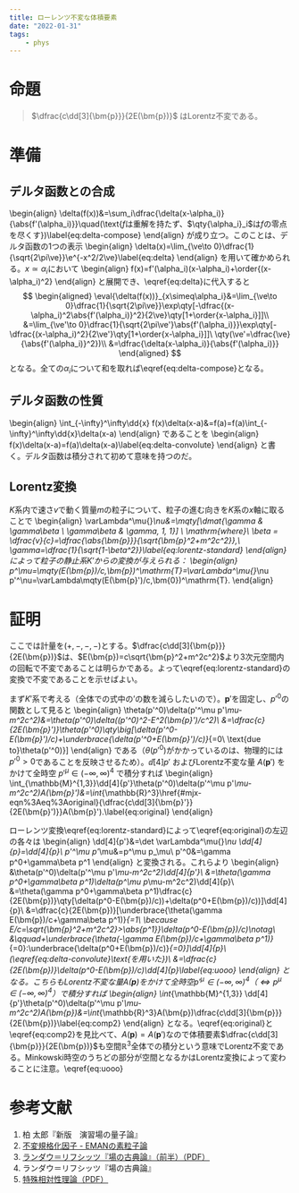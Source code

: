 ```yaml
---
title: ローレンツ不変な体積要素
date: "2022-01-31"
tags:
    - phys
---
```


# 命題

> $\dfrac{c\dd[3]{\bm{p}}}{2E(\bm{p})}$ はLorentz不変である。

# 準備
## デルタ函数との合成

\begin{align}
\delta(f(x))&=\sum_i\dfrac{\delta(x-\alpha_i)}{\abs{f'(\alpha_i)}}\quad(\text{$f$は重解を持たず、$\qty{\alpha_i}_i$は$f$の零点を尽くす})\label{eq:delta-compose}
\end{align}
が成り立つ。このことは、デルタ函数の1つの表示
\begin{align}
  \delta(x)=\lim_{\ve\to 0}\dfrac{1}{\sqrt{2\pi\ve}}\e^{-x^2/2\ve}\label{eq:delta}
\end{align}
を用いて確かめられる。$x\simeq\alpha_i$において
\begin{align}
  f(x)=f'(\alpha_i)(x-\alpha_i)+\order{(x-\alpha_i)^2}
\end{align}
と展開でき、\eqref{eq:delta}に代入すると
$$
\begin{aligned}
  \eval{\delta(f(x))}_{x\simeq\alpha_i}&=\lim_{\ve\to 0}\dfrac{1}{\sqrt{2\pi\ve}}\exp\qty[-\dfrac{(x-\alpha_i)^2\abs{f'(\alpha_i)}^2}{2\ve}\qty[1+\order{x-\alpha_i}]]\\
  &=\lim_{\ve'\to 0}\dfrac{1}{\sqrt{2\pi\ve'}\abs{f'(\alpha_i)}}\exp\qty[-\dfrac{(x-\alpha_i)^2}{2\ve'}\qty[1+\order{x-\alpha_i}]]\ \qty(\ve'=\dfrac{\ve}{\abs{f'(\alpha_i)}^2})\\
  &=\dfrac{\delta(x-\alpha_i)}{\abs{f'(\alpha_i)}}
\end{aligned}
$$
となる。全ての$\alpha_i$について和を取れば\eqref{eq:delta-compose}となる。

## デルタ函数の性質

\begin{align}
  \int_{-\infty}^\infty\dd{x} f(x)\delta(x-a)&=f(a)=f(a)\int_{-\infty}^\infty\dd{x}\delta(x-a)
\end{align}
であることを
\begin{align}
  f(x)\delta(x-a)=f(a)\delta(x-a)\label{eq:delta-convolute}
\end{align}
と書く。デルタ函数は積分されて初めて意味を持つのだ。

## Lorentz変換

$K$系内で速さ$v$で動く質量$m$の粒子について、粒子の進む向きを$K$系の$x$軸に取ることで
\begin{align}
\varLambda^\mu{}_\nu&=\mqty[\dmat{\gamma & \gamma\beta \\ \gamma\beta & \gamma, 1, 1}]
\ \mathrm{where}\ \beta = \dfrac{v}{c}=\dfrac{\abs{\bm{p}}}{\sqrt{\bm{p}^2+m^2c^2}},\ \gamma=\dfrac{1}{\sqrt{1-\beta^2}}\label{eq:lorentz-standard}
\end{align}
によって粒子の静止系$K'$からの変換が与えられる：
\begin{align}
  p^\mu=\mqty(E(\bm{p})/c,\bm{p})^\mathrm{T}=\varLambda^\mu{}_\nu p'^\nu=\varLambda\mqty(E(\bm{p}')/c,\bm{0})^\mathrm{T}.
\end{align}

# 証明

ここでは計量を$(+,-,-,-)$とする。$\dfrac{c\dd[3]{\bm{p}}}{2E(\bm{p})}$は、$E(\bm{p})=c\sqrt{\bm{p}^2+m^2c^2}$より3次元空間内の回転で不変であることは明らかである。よって\eqref{eq:lorentz-standard}の変換で不変であることを示せばよい。

まず$K'$系で考える（全体での式中の$\prime$の数を減らしたいので）。$\bm{p}'$を固定し、$p'^0$の関数として見ると
\begin{align}
\theta(p'^0)\delta(p'^\mu p'_\mu-m^2c^2)&=\theta(p'^0)\delta((p'^0)^2-E^2(\bm{p}')/c^2)\\
&=\dfrac{c}{2E(\bm{p}')}\theta(p'^0)\qty\big[\delta(p'^0-E(\bm{p}')/c)+\underbrace{\delta(p'^0+E(\bm{p}')/c)}_{=0\ \text{due to}\theta(p'^0)}]
\end{align}
である（$\theta(p'^0)$がかかっているのは、物理的には$p'^0>0$であることを反映させるため）。$\dd[4]{p'}$ およびLorentz不変な量 $A(\bm{p}')$ をかけて全時空 $p'^\mu\in(-\infty,\infty)^4$ で積分すれば
\begin{align}
  \int_{\mathbb{M}^{1,3}}\dd[4]{p'}\theta(p'^0)\delta(p'^\mu p'_\mu-m^2c^2)A(\bm{p}')&=\int_{\mathbb{R}^3}\href{#mjx-eqn%3Aeq%3Aoriginal}{\dfrac{c\dd[3]{\bm{p}'}}{2E(\bm{p}')}}A(\bm{p}').\label{eq:original}
\end{align}

ローレンツ変換\eqref{eq:lorentz-standard}によって\eqref{eq:original}の左辺の各々は
\begin{align}
\dd[4]{p'}&=\det \varLambda^\mu{}_\nu \dd[4]{p}=\dd[4]{p}\\
p'^\mu p'_\mu&=p^\mu p_\mu\\
p'^0&=\gamma p^0+\gamma\beta p^1
\end{align}
と変換される。これらより
\begin{align}
&\theta(p'^0)\delta(p'^\mu p'_\mu-m^2c^2)\dd[4]{p'}\\
&=\theta(\gamma p^0+\gamma\beta p^1)\delta(p^\mu p_\mu-m^2c^2)\dd[4]{p}\\
&=\theta(\gamma p^0+\gamma\beta p^1)\dfrac{c}{2E(\bm{p})}\qty[\delta(p^0-E(\bm{p})/c))+\delta(p^0+E(\bm{p})/c))]\dd[4]{p}\\
&=\dfrac{c}{2E(\bm{p})}[\underbrace{\theta(\gamma E(\bm{p})/c+\gamma\beta p^1)}_{=1\ \because E/c=\sqrt{\bm{p}^2+m^2c^2}>\abs{p^1}}\delta(p^0-E(\bm{p})/c)\notag\\
&\qquad+\underbrace{\theta(-\gamma E(\bm{p})/c+\gamma\beta p^1)}_{=0}\:\underbrace{\delta(p^0+E(\bm{p})/c)}_{=0}]\dd[4]{p}\ (\eqref{eq:delta-convolute}\text{を用いた})\\
&=\dfrac{c}{2E(\bm{p})}\delta(p^0-E(\bm{p})/c)\dd[4]{p}\label{eq:uooo}
\end{align}
となる。こちらもLorentz不変な量$A(\bm{p})$をかけて全時空$p'^\mu\in(-\infty,\infty)^4$（$\iff p^\mu\in(-\infty,\infty)^4$）で積分すれば
\begin{align}
\int_{\mathbb{M}^{1,3}} \dd[4]{p'}\theta(p'^0)\delta(p'^\mu p'_\mu-m^2c^2)A(\bm{p})&=\int_{\mathbb{R}^3}A(\bm{p})\dfrac{c\dd[3]{\bm{p}}}{2E(\bm{p})}\label{eq:comp2}
\end{align}
となる。\eqref{eq:original}と\eqref{eq:comp2}を見比べて、$A(\bm{p})=A(\bm{p}')$なので体積要素$\dfrac{c\dd[3]{\bm{p}}}{2E(\bm{p})}$も空間$\mathbb{R}^3$全体での積分という意味でLorentz不変である。Minkowski時空のうちどの部分が空間となるかはLorentz変換によって変わることに注意。\eqref{eq:uooo}

# 参考文献

1. 柏 太郎『新版　演習場の量子論』
1. [不変規格化因子 - EMANの素粒子論](https://eman-physics.net/elementary/invariant_factor.html)
1. [ランダウ＝リフシッツ『場の古典論』（前半）（PDF）](http://everything-arises-from-the-principle-of-physics.com/wp-content/uploads/2021/03/classical-theory-of-field-Merged.pdf)
1. ランダウ＝リフシッツ『場の古典論』
1. [特殊相対性理論（PDF）](https://www.astr.tohoku.ac.jp/~chinone/pdf/Special_theory_of_relativity.pdf)
